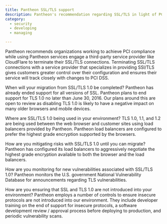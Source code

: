 ```yaml
---
title: Pantheon SSL/TLS support 
description: Pantheon's recommendation regarding SSL/TLS in light of PCI DSS v3.1.
category:
  - security
  - developing
  - managing

---
```

Pantheon recommends organizations working to achieve PCI compliance while using Pantheon services engage a third-party service provider like CloudFlare to terminate their SSL/TLS connections.  Terminating SSL/TLS connections with a service provider that specializes in providing SSl/TLS gives customers greater control over their configuration and ensures their service will track closely with changes to PCI DSS.


When will your migration from SSL/TLS 1.0 be completed? Pantheon has already ended support for all versions of SSL.  Pantheon plans to end support for TLS 1.0 no later than June 30, 2016.  Our plans around this are open to review as disabling TLS 1.0 is likely to have a negative impact on many older browsers and mobile devices.

Where are SSL/TLS 1.0 being used in your environment?  TLS 1.0, 1.1, and 1.2 are being used between the web browser and customer sites using load balancers provided by Pantheon. Pantheon load balancers are configured to prefer the highest grade encryption supported by the browsers.

How are you mitigating risks with SSL/TLS 1.0 until you can migrate?  Pantheon has configured its load balancers to aggressively negotiate the highest grade encryption available to both the browser and the load balancers.

How are you monitoring for new vulnerabilities associated with SSL/TLS 1.0? Pantheon monitors the U.S. government National Vulnerability Database for announcements regarding TLS vulnerabilities.

How are you ensuring that SSL and TLS 1.0 are not introduced into your environment?  Pantheon employs a number of controls to ensure insecure protocols are not introduced into our environment.  They include developer training on the end of support for insecure protocols, a software development review / approval process before deploying to production, and periodic vulnerability scans.
